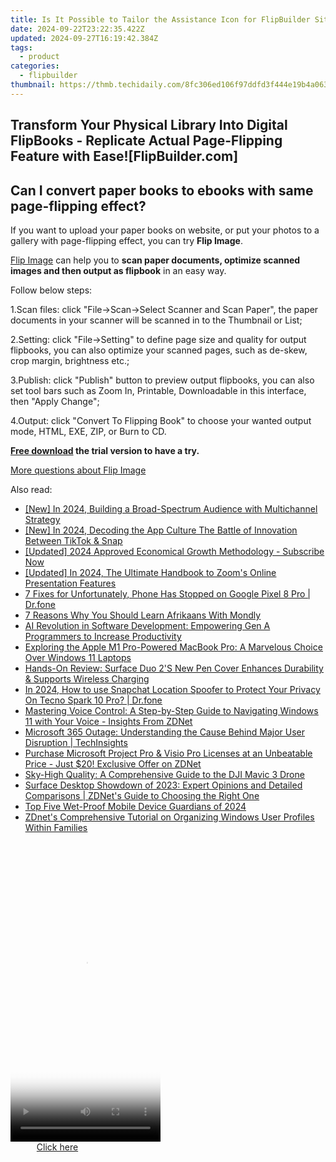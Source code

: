 ```yaml
---
title: Is It Possible to Tailor the Assistance Icon for FlipBuilder Sites?
date: 2024-09-22T23:22:35.422Z
updated: 2024-09-27T16:19:42.384Z
tags:
  - product
categories:
  - flipbuilder
thumbnail: https://thmb.techidaily.com/8fc306ed106f97ddfd3f444e19b4a063b64c043021df4da2d039bc1cf1b4b3a7.jpg
---
```


## Transform Your Physical Library Into Digital FlipBooks - Replicate Actual Page-Flipping Feature with Ease![FlipBuilder.com]

## Can I convert paper books to ebooks with same page-flipping effect?

If you want to upload your paper books on website, or put your photos to a gallery with page-flipping effect, you can try **Flip Image**. 

[Flip Image](https://tools.techidaily.com/flipbuilder/products/) can help you to **scan paper documents, optimize scanned images and then output as flipbook** in an easy way.

Follow below steps:

1.Scan files: click "File->Scan->Select Scanner and Scan Paper", the paper documents in your scanner will be scanned in to the Thumbnail or List;

2.Setting: click "File->Setting" to define page size and quality for output flipbooks, you can also optimize your scanned pages, such as de-skew, crop margin, brightness etc.;

3.Publish: click "Publish" button to preview output flipbooks, you can also set tool bars such as Zoom In, Printable, Downloadable in this interface, then "Apply Change";

4.Output: click "Convert To Flipping Book" to choose your wanted output mode, HTML, EXE, ZIP, or Burn to CD.

**[Free download](https://tools.techidaily.com/flipbuilder/products/) the trial version to have a try.** 

[More questions about Flip Image](https://tools.techidaily.com/flipbuilder/products/)

<ins class="adsbygoogle"
     style="display:block"
     data-ad-format="autorelaxed"
     data-ad-client="ca-pub-7571918770474297"
     data-ad-slot="1223367746"></ins>

<ins class="adsbygoogle"
     style="display:block"
     data-ad-client="ca-pub-7571918770474297"
     data-ad-slot="8358498916"
     data-ad-format="auto"
     data-full-width-responsive="true"></ins>

<span class="atpl-alsoreadstyle">Also read:</span>
<div><ul>
<li><a href="https://facebook-record-videos.techidaily.com/new-in-2024-building-a-broad-spectrum-audience-with-multichannel-strategy/"><u>[New] In 2024, Building a Broad-Spectrum Audience with Multichannel Strategy</u></a></li>
<li><a href="https://snapchat-videos.techidaily.com/new-in-2024-decoding-the-app-culture-the-battle-of-innovation-between-tiktok-and-snap/"><u>[New] In 2024, Decoding the App Culture The Battle of Innovation Between TikTok & Snap</u></a></li>
<li><a href="https://youtube-docs.techidaily.com/14118113-updated-2024-approved-economical-growth-methodology-subscribe-now/"><u>[Updated] 2024 Approved Economical Growth Methodology - Subscribe Now</u></a></li>
<li><a href="https://fox-access.techidaily.com/updated-in-2024-the-ultimate-handbook-to-zooms-online-presentation-features/"><u>[Updated] In 2024, The Ultimate Handbook to Zoom's Online Presentation Features</u></a></li>
<li><a href="https://howto.techidaily.com/7-fixes-for-unfortunately-phone-has-stopped-on-google-pixel-8-pro-drfone-by-drfone-fix-android-problems-fix-android-problems/"><u>7 Fixes for Unfortunately, Phone Has Stopped on Google Pixel 8 Pro | Dr.fone</u></a></li>
<li><a href="https://mondly-stories.techidaily.com/7-reasons-why-you-should-learn-afrikaans-with-mondly/"><u>7 Reasons Why You Should Learn Afrikaans With Mondly</u></a></li>
<li><a href="https://win-extraordinary.techidaily.com/ai-revolution-in-software-development-empowering-gen-a-programmers-to-increase-productivity/"><u>AI Revolution in Software Development: Empowering Gen A Programmers to Increase Productivity</u></a></li>
<li><a href="https://win-extraordinary.techidaily.com/exploring-the-apple-m1-pro-powered-macbook-pro-a-marvelous-choice-over-windows-11-laptops/"><u>Exploring the Apple M1 Pro-Powered MacBook Pro: A Marvelous Choice Over Windows 11 Laptops</u></a></li>
<li><a href="https://win-extraordinary.techidaily.com/hands-on-review-surface-duo-2s-new-pen-cover-enhances-durability-and-supports-wireless-charging/"><u>Hands-On Review: Surface Duo 2'S New Pen Cover Enhances Durability & Supports Wireless Charging</u></a></li>
<li><a href="https://phone-solutions.techidaily.com/in-2024-how-to-use-snapchat-location-spoofer-to-protect-your-privacy-on-tecno-spark-10-pro-drfone-by-drfone-virtual-android/"><u>In 2024, How to use Snapchat Location Spoofer to Protect Your Privacy On Tecno Spark 10 Pro? | Dr.fone</u></a></li>
<li><a href="https://win-extraordinary.techidaily.com/mastering-voice-control-a-step-by-step-guide-to-navigating-windows-11-with-your-voice-insights-from-zdnet/"><u>Mastering Voice Control: A Step-by-Step Guide to Navigating Windows 11 with Your Voice - Insights From ZDNet</u></a></li>
<li><a href="https://win-extraordinary.techidaily.com/microsoft-365-outage-understanding-the-cause-behind-major-user-disruption-techinsights/"><u>Microsoft 365 Outage: Understanding the Cause Behind Major User Disruption | TechInsights</u></a></li>
<li><a href="https://win-extraordinary.techidaily.com/purchase-microsoft-project-pro-and-visio-pro-licenses-at-an-unbeatable-price-just-20-exclusive-offer-on-zdnet/"><u>Purchase Microsoft Project Pro & Visio Pro Licenses at an Unbeatable Price - Just $20! Exclusive Offer on ZDNet</u></a></li>
<li><a href="https://buynow-marvelous.techidaily.com/sky-high-quality-a-comprehensive-guide-to-the-dji-mavic-3-drone/"><u>Sky-High Quality: A Comprehensive Guide to the DJI Mavic 3 Drone</u></a></li>
<li><a href="https://win-extraordinary.techidaily.com/surface-desktop-showdown-of-2023-expert-opinions-and-detailed-comparisons-zdnets-guide-to-choosing-the-right-one/"><u>Surface Desktop Showdown of 2023: Expert Opinions and Detailed Comparisons | ZDNet's Guide to Choosing the Right One</u></a></li>
<li><a href="https://technical-tips.techidaily.com/top-five-wet-proof-mobile-device-guardians-of-2024/"><u>Top Five Wet-Proof Mobile Device Guardians of 2024</u></a></li>
<li><a href="https://win-extraordinary.techidaily.com/zdnets-comprehensive-tutorial-on-organizing-windows-user-profiles-within-families/"><u>ZDnet's Comprehensive Tutorial on Organizing Windows User Profiles Within Families</u></a></li>
</ul></div>

<!-- affiliate ads begin -->
<span id="1770776">
					<video width="240" height="480" style="cursor:pointer"
           poster="//a.impactradius-go.com/display-clicktoplayimage/1770776.png"
           onclick="if(!this.playClicked){this.play();this.setAttribute('controls',true);this.playClicked=true;}">
	   <source src="//a.impactradius-go.com/display-ad/20702-1770776">
	   <img src="//a.impactradius-go.com/display-clicktoplayimage/1770776.png" style="border: none; height: 100%; width: 100%; object-fit: contain">
	</video>
	<div style="width:150px;text-align:center"><a href="javascript:window.open(decodeURIComponent('https%3A%2F%2Ftokenmetrics.sjv.io%2Fc%2F5597632%2F1770776%2F20702'), '_blank');void(0);">Click here</a></div>
</span>
<img height="0" width="0" src="https://imp.pxf.io/i/5597632/1770776/20702" style="position:absolute;visibility:hidden;" border="0" />
<!-- affiliate ads end -->

